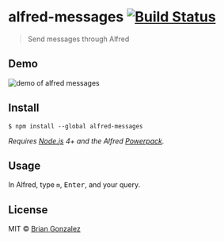 # alfred-messages [![Build Status](https://travis-ci.org/briangonzalez/alfred-imessage.svg?branch=master)](https://travis-ci.org/briangonzalez/alfred-messages)

> Send messages through Alfred

## Demo

![demo of alfred messages](https://user-images.githubusercontent.com/659829/27117260-a7bcc706-508a-11e7-80f9-d3db4360d19c.gif)

## Install

```
$ npm install --global alfred-messages
```

*Requires [Node.js](https://nodejs.org) 4+ and the Alfred [Powerpack](https://www.alfredapp.com/powerpack/).*


## Usage

In Alfred, type `m`, <kbd>Enter</kbd>, and your query.


## License

MIT © [Brian Gonzalez](https://briangonzalez.org)
